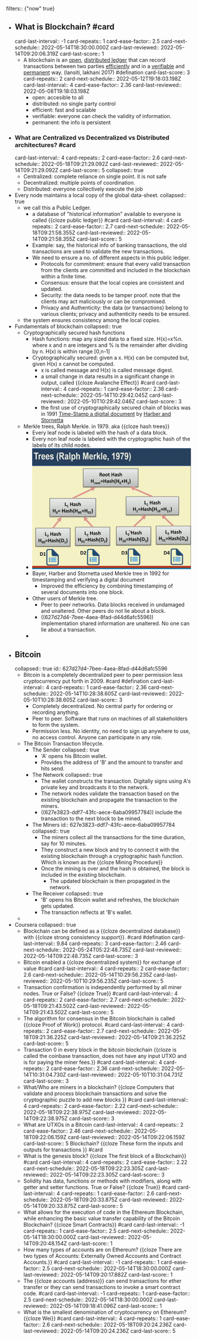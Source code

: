 filters:: {"now" true}

- ## What is Blockchain? #card
  card-last-interval:: -1
  card-repeats:: 1
  card-ease-factor:: 2.5
  card-next-schedule:: 2022-05-14T18:30:00.000Z
  card-last-reviewed:: 2022-05-14T09:20:06.319Z
  card-last-score:: 1
	- A blockchain is an <ins>open</ins>, <ins>distributed ledger</ins>  that can record transactions between two parties <ins>efficiently</ins>  and in a <ins>verifiable</ins> and <ins>permanent</ins> way. (lansiti, lakhani 2017) #defination
	  card-last-score:: 3
	  card-repeats:: 2
	  card-next-schedule:: 2022-05-12T19:18:03.198Z
	  card-last-interval:: 4
	  card-ease-factor:: 2.36
	  card-last-reviewed:: 2022-05-08T19:18:03.198Z
		- open: accesible to all
		- distributed: no single party control
		- efficient: fast and scalable
		- verifiable: everyone can check the validity of information.
		- permanent: the info is persistent
- ### What are Centralized vs Decentralized vs Distributed architectures? #card
  card-last-interval:: 4
  card-repeats:: 2
  card-ease-factor:: 2.6
  card-next-schedule:: 2022-05-18T09:21:29.092Z
  card-last-reviewed:: 2022-05-14T09:21:29.092Z
  card-last-score:: 5
  collapsed:: true
	- Centralized: complete reliance on single point. it is not safe
	- Decentralized: multiple points of coordination.
	- Distributed: everyone collectively execute the job
- Every node maintains a local copy of the global data-sheet.
  collapsed:: true
	- we call this a Public Ledger.
		- a database of "historical information" available to everyone is called {{cloze public ledger}} #card
		  card-last-interval:: 4
		  card-repeats:: 2
		  card-ease-factor:: 2.7
		  card-next-schedule:: 2022-05-18T09:21:58.355Z
		  card-last-reviewed:: 2022-05-14T09:21:58.355Z
		  card-last-score:: 5
		- Example: say, the historical info of banking transactions, the old transactions are used to validate the new transactions.
		- We need to ensure a no. of different aspects in this public ledger.
			- Protocols for commitment: ensure that every valid transaction from the clients are committed and included in the blockchain within a finite time.
			- Consensus: ensure that the local copies are consistent and updated.
			- Security: the data needs to be tamper proof. note that the clients may act maliciously or can be compromised.
			- Privacy and Authenticity: the data (or transactions) belong to various clients; privacy and authenticity needs to be ensured.
	- the system ensures consistency among the local copies.
- Fundamentals of blockchain
  collapsed:: true
	- Cryptographically secured hash functions
		- Hash functions: map any sized data to a fixed size. H(x)=x%n. where x and n are integers and % is the remainder after dividing by n. H(x) is within range [0,n-1]
		- Cryptographically secured: given a x. H(x) can be computed but, given H(x) x cannot be computed.
			- x is called message and H(x) is called message digest.
			- a small change in data results in a significant change in output, called {{cloze Avalanche Effect}} #card
			  card-last-interval:: 4
			  card-repeats:: 1
			  card-ease-factor:: 2.36
			  card-next-schedule:: 2022-05-14T10:29:42.045Z
			  card-last-reviewed:: 2022-05-10T10:29:42.046Z
			  card-last-score:: 3
			- the first use of cryptographically secured chain of blocks was in 1991 <ins>Time-Stamp a digital document</ins> by <ins>Harber and Stornetta</ins>
	- Merkle trees, Ralph Merkle. in 1979. aka {{cloze hash trees}}
		- Every leaf node is labeled with the hash of a data block.
		- Every non leaf node is labeled with the cryptographic hash of the labels of its child nodes.
		- ![Screenshot (16).png](../assets/Screenshot_(16)_1652437959505_0.png)
		- Bayer, Harber and Stornetta used Merkle tree in 1992 for timestamping and verifying a digital document
			- Improved the efficiency by combining timestamping of several documents into one block.
		- Other users of Merkle tree.
			- Peer to peer networks. Data blocks received in undamaged and unaltered. Other peers do not lie about a block.
			- ((627d27d4-7bee-4aea-8fad-d44d6afc5596)) implementation shared information are unaltered. No one can lie about a transaction.
		-
- ## Bitcoin
  collapsed:: true
  id:: 627d27d4-7bee-4aea-8fad-d44d6afc5596
	- Bitcoin is a completely decentralized peer to peer permission less cryptocurrency put forth in 2009. #card #defination
	  card-last-interval:: 4
	  card-repeats:: 1
	  card-ease-factor:: 2.36
	  card-next-schedule:: 2022-05-14T10:28:38.605Z
	  card-last-reviewed:: 2022-05-10T10:28:38.605Z
	  card-last-score:: 3
		- Completely decentralized. No central party for ordering or recording anything.
		- Peer to peer. Software that runs on machines of all stakeholders to form the system.
		- Permission less. No identity, no need to sign up anywhere to use, no access control. Anyone can participate in any role.
	- The Bitcoin Transaction lifecycle.
		- The Sender
		  collapsed:: true
			- 'A' opens his Bitcoin wallet.
			- Provides the address of 'B' and the amount to transfer and hits send.
		- The Network
		  collapsed:: true
			- The wallet constructs the transaction. Digitally signs using A's private key and broadcasts it to the network.
			- The network nodes validate the transaction based on the existing blockchain and propagate the transaction to the miners.
			- ((627e3823-ddf7-43fc-aece-6aba09957784)) include the transaction to the next block to be mined.
		- The Miners
		  id:: 627e3823-ddf7-43fc-aece-6aba09957784
		  collapsed:: true
			- The miners collect all the transactions for the time duration, say for 10 minutes.
			- They construct a new block and try to connect it with the existing blockchain through a cryptographic hash function. Which is known as the {{cloze Mining Procedure}}
			- Once the mining is over and the hash is obtained, the block is included in the existing blockchain.
				- The updated blockchain is then propagated in the network.
		- The Receiver
		  collapsed:: true
			- 'B' opens his Bitcoin wallet and refreshes, the blockchain gets updated.
			- The transaction reflects at 'B's wallet.
	-
- Coursera
  collapsed:: true
	- Blockchain can be defined as a {{cloze decentralized database}}  with {{cloze strong consistency support}}. #card #defination
	  card-last-interval:: 9.84
	  card-repeats:: 3
	  card-ease-factor:: 2.46
	  card-next-schedule:: 2022-05-24T05:22:48.735Z
	  card-last-reviewed:: 2022-05-14T09:22:48.735Z
	  card-last-score:: 3
	- Bitcoin enabled a {{cloze decentralized system}} for exchange of value #card
	  card-last-interval:: 4
	  card-repeats:: 2
	  card-ease-factor:: 2.6
	  card-next-schedule:: 2022-05-14T10:29:56.235Z
	  card-last-reviewed:: 2022-05-10T10:29:56.235Z
	  card-last-score:: 5
	- Transaction confirmation is independently performed by all miner nodes. True or False? {{cloze True}} #card
	  card-last-interval:: 4
	  card-repeats:: 2
	  card-ease-factor:: 2.7
	  card-next-schedule:: 2022-05-18T09:21:43.502Z
	  card-last-reviewed:: 2022-05-14T09:21:43.502Z
	  card-last-score:: 5
	- The algorithm for consensus in the Bitcoin blockchain is called {{cloze Proof of Work}} protocol. #card
	  card-last-interval:: 4
	  card-repeats:: 2
	  card-ease-factor:: 2.7
	  card-next-schedule:: 2022-05-18T09:21:36.225Z
	  card-last-reviewed:: 2022-05-14T09:21:36.225Z
	  card-last-score:: 5
	- Transaction 0 in every block in the bitcoin blockchain {{cloze is called the coinbase transaction, does not have any input UTXO and is for paying the miner fees.}} #card
	  card-last-interval:: 4
	  card-repeats:: 2
	  card-ease-factor:: 2.36
	  card-next-schedule:: 2022-05-14T10:31:04.730Z
	  card-last-reviewed:: 2022-05-10T10:31:04.731Z
	  card-last-score:: 3
	- What/Who are miners in a blockchain? {{cloze Computers that validate and process blockchain transactions and solve the cryptographic puzzle to add new blocks }} #card
	  card-last-interval:: 4
	  card-repeats:: 2
	  card-ease-factor:: 2.22
	  card-next-schedule:: 2022-05-18T09:22:38.975Z
	  card-last-reviewed:: 2022-05-14T09:22:38.975Z
	  card-last-score:: 3
	- What are UTXOs in a Bitcoin 
	  card-last-interval:: 4
	  card-repeats:: 2
	  card-ease-factor:: 2.46
	  card-next-schedule:: 2022-05-18T09:22:06.159Z
	  card-last-reviewed:: 2022-05-14T09:22:06.159Z
	  card-last-score:: 5
	  Blockchain? {{cloze These form the inputs and outputs for transactions  }} #card
	- What is the genesis block? {{cloze The first block of a Blockchain}} #card
	  card-last-interval:: 4
	  card-repeats:: 2
	  card-ease-factor:: 2.22
	  card-next-schedule:: 2022-05-18T09:22:23.305Z
	  card-last-reviewed:: 2022-05-14T09:22:23.305Z
	  card-last-score:: 3
	- Solidity has data, functions or methods with modifiers, along with getter and setter functions. True or False? {{cloze True}} #card
	  card-last-interval:: 4
	  card-repeats:: 1
	  card-ease-factor:: 2.6
	  card-next-schedule:: 2022-05-18T09:20:33.875Z
	  card-last-reviewed:: 2022-05-14T09:20:33.875Z
	  card-last-score:: 5
	- What allows for the execution of code in the Ethereum Blockchain, while enhancing the basic value transfer capability of the Bitcoin Blockchain? {{cloze Smart Contracts}} #card
	  card-last-interval:: -1
	  card-repeats:: 1
	  card-ease-factor:: 2.5
	  card-next-schedule:: 2022-05-14T18:30:00.000Z
	  card-last-reviewed:: 2022-05-14T09:20:48.154Z
	  card-last-score:: 1
	- How many types of accounts are on Ethereum? {{cloze There are two types of Accounts: Externally Owned Accounts and Contract Accounts.}} #card
	  card-last-interval:: -1
	  card-repeats:: 1
	  card-ease-factor:: 2.5
	  card-next-schedule:: 2022-05-14T18:30:00.000Z
	  card-last-reviewed:: 2022-05-14T09:20:17.882Z
	  card-last-score:: 1
	- The {{cloze accounts (address)}} can send transactions for ether transfer or they can send transactions to invoke a smart contract code. #card
	  card-last-interval:: -1
	  card-repeats:: 1
	  card-ease-factor:: 2.5
	  card-next-schedule:: 2022-05-14T18:30:00.000Z
	  card-last-reviewed:: 2022-05-14T09:18:41.096Z
	  card-last-score:: 1
	- What is the smallest denomination of cryptocurrency on Ethereum? {{cloze Wei}} #card
	  card-last-interval:: 4
	  card-repeats:: 1
	  card-ease-factor:: 2.6
	  card-next-schedule:: 2022-05-18T09:20:24.236Z
	  card-last-reviewed:: 2022-05-14T09:20:24.236Z
	  card-last-score:: 5